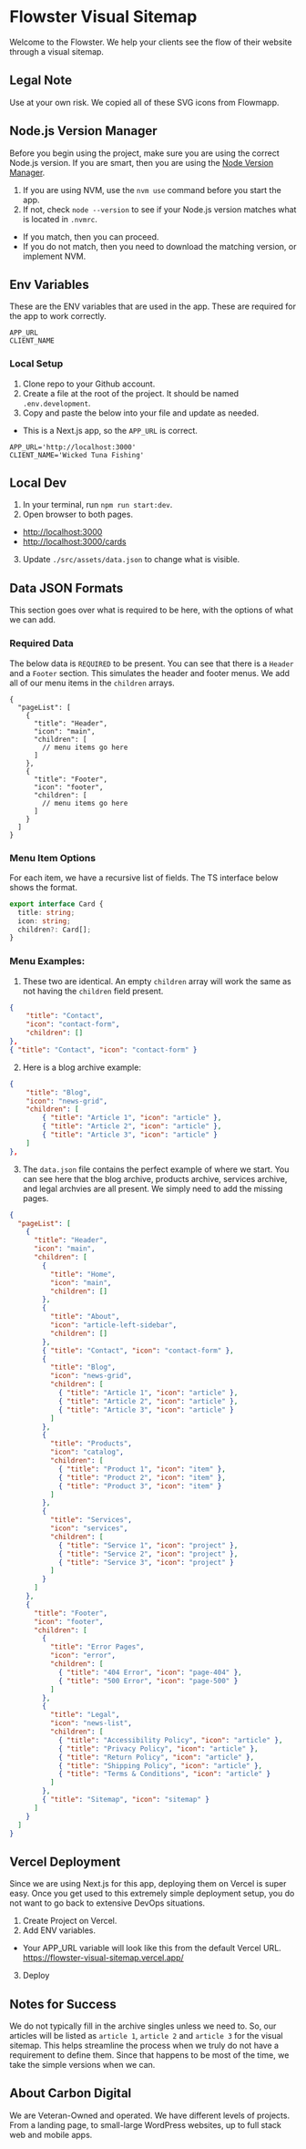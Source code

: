 # Flowster Visual Sitemap

Welcome to the Flowster. We help your clients see the flow of their website through a visual sitemap.

## Legal Note

Use at your own risk. We copied all of these SVG icons from Flowmapp.

## Node.js Version Manager

Before you begin using the project, make sure you are using the correct Node.js version. If you are smart, then you are using the [Node Version Manager](https://github.com/nvm-sh/nvm).

1. If you are using NVM, use the `nvm use` command before you start the app.
2. If not, check `node --version` to see if your Node.js version matches what is located in `.nvmrc`.

- If you match, then you can proceed.
- If you do not match, then you need to download the matching version, or implement NVM.

## Env Variables

These are the ENV variables that are used in the app. These are required for the app to work correctly.

```
APP_URL
CLIENT_NAME
```

### Local Setup

1. Clone repo to your Github account.
2. Create a file at the root of the project. It should be named `.env.development`.
3. Copy and paste the below into your file and update as needed.

- This is a Next.js app, so the `APP_URL` is correct.

```
APP_URL='http://localhost:3000'
CLIENT_NAME='Wicked Tuna Fishing'
```

## Local Dev

1. In your terminal, run `npm run start:dev`.
2. Open browser to both pages.

- [http://localhost:3000](http://localhost:3000)
- [http://localhost:3000/cards](http://localhost:3000/cards)

3. Update `./src/assets/data.json` to change what is visible.

## Data JSON Formats

This section goes over what is required to be here, with the options of what we can add.

### Required Data

The below data is `REQUIRED` to be present. You can see that there is a `Header` and a `Footer` section. This simulates the header and footer menus. We add all of our menu items in the `children` arrays.

```jsonc
{
  "pageList": [
    {
      "title": "Header",
      "icon": "main",
      "children": [
        // menu items go here
      ]
    },
    {
      "title": "Footer",
      "icon": "footer",
      "children": [
        // menu items go here
      ]
    }
  ]
}
```

### Menu Item Options

For each item, we have a recursive list of fields. The TS interface below shows the format.

```ts
export interface Card {
  title: string;
  icon: string;
  children?: Card[];
}
```

### Menu Examples:

1. These two are identical. An empty `children` array will work the same as not having the `children` field present.

```json
{
    "title": "Contact",
    "icon": "contact-form",
    "children": []
},
{ "title": "Contact", "icon": "contact-form" }
```

2. Here is a blog archive example:

```json
{
    "title": "Blog",
    "icon": "news-grid",
    "children": [
        { "title": "Article 1", "icon": "article" },
        { "title": "Article 2", "icon": "article" },
        { "title": "Article 3", "icon": "article" }
    ]
},
```

3. The `data.json` file contains the perfect example of where we start. You can see here that the blog archive, products archive, services archive, and legal archvies are all present. We simply need to add the missing pages.

```json
{
  "pageList": [
    {
      "title": "Header",
      "icon": "main",
      "children": [
        {
          "title": "Home",
          "icon": "main",
          "children": []
        },
        {
          "title": "About",
          "icon": "article-left-sidebar",
          "children": []
        },
        { "title": "Contact", "icon": "contact-form" },
        {
          "title": "Blog",
          "icon": "news-grid",
          "children": [
            { "title": "Article 1", "icon": "article" },
            { "title": "Article 2", "icon": "article" },
            { "title": "Article 3", "icon": "article" }
          ]
        },
        {
          "title": "Products",
          "icon": "catalog",
          "children": [
            { "title": "Product 1", "icon": "item" },
            { "title": "Product 2", "icon": "item" },
            { "title": "Product 3", "icon": "item" }
          ]
        },
        {
          "title": "Services",
          "icon": "services",
          "children": [
            { "title": "Service 1", "icon": "project" },
            { "title": "Service 2", "icon": "project" },
            { "title": "Service 3", "icon": "project" }
          ]
        }
      ]
    },
    {
      "title": "Footer",
      "icon": "footer",
      "children": [
        {
          "title": "Error Pages",
          "icon": "error",
          "children": [
            { "title": "404 Error", "icon": "page-404" },
            { "title": "500 Error", "icon": "page-500" }
          ]
        },
        {
          "title": "Legal",
          "icon": "news-list",
          "children": [
            { "title": "Accessibility Policy", "icon": "article" },
            { "title": "Privacy Policy", "icon": "article" },
            { "title": "Return Policy", "icon": "article" },
            { "title": "Shipping Policy", "icon": "article" },
            { "title": "Terms & Conditions", "icon": "article" }
          ]
        },
        { "title": "Sitemap", "icon": "sitemap" }
      ]
    }
  ]
}
```

## Vercel Deployment

Since we are using Next.js for this app, deploying them on Vercel is super easy. Once you get used to this extremely simple deployment setup, you do not want to go back to extensive DevOps situations.

1. Create Project on Vercel.
2. Add ENV variables.

- Your APP_URL variable will look like this from the default Vercel URL. https://flowster-visual-sitemap.vercel.app/

3. Deploy

## Notes for Success

We do not typically fill in the archive singles unless we need to. So, our articles will be listed as `article 1`, `article 2` and `article 3` for the visual sitemap. This helps streamline the process when we truly do not have a requirement to define them. Since that happens to be most of the time, we take the simple versions when we can.

## About Carbon Digital

We are Veteran-Owned and operated. We have different levels of projects. From a landing page, to small-large WordPress websites, up to full stack web and mobile apps.

